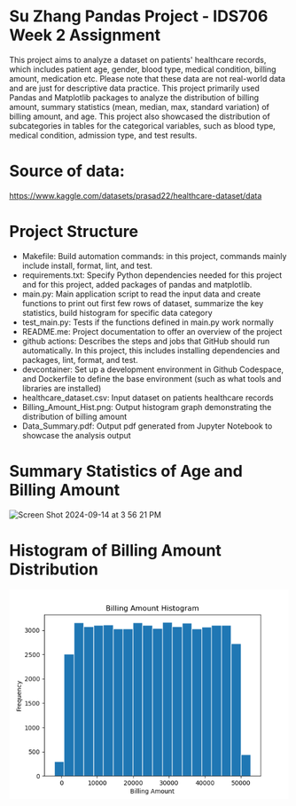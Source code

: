 

# Su Zhang Pandas Project - IDS706 Week 2 Assignment
This project aims to analyze a dataset on patients' healthcare records, which includes patient age, gender, blood type, medical condition, billing amount, medication etc. Please note that these data are not real-world data and are just for descriptive data practice. This project primarily used Pandas and Matplotlib packages to analyze the distribution of billing amount, summary statistics (mean, median, max, standard variation) of billing amount, and age. This project also showcased the distribution of subcategories in tables for the categorical variables, such as blood type, medical condition, admission type, and test results. 

# Source of data: 
https://www.kaggle.com/datasets/prasad22/healthcare-dataset/data

# Project Structure
- Makefile: Build automation commands: in this project, commands mainly include install, format, lint, and test.
- requirements.txt: Specify Python dependencies needed for this project and for this project, added packages of pandas and matplotlib.
- main.py: Main application script to read the input data and create functions to print out first few rows of dataset, summarize the key statistics, build histogram for specific data category
- test_main.py: Tests if the functions defined in main.py work normally
- README.me: Project documentation to offer an overview of the project
- github actions: Describes the steps and jobs that GitHub should run automatically. In this project, this includes installing dependencies and packages, lint, format, and test.
- devcontainer: Set up a development environment in Github Codespace, and Dockerfile to define the base environment (such as what tools and libraries are installed)
- healthcare_dataset.csv: Input dataset on patients healthcare records
- Billing_Amount_Hist.png: Output histogram graph demonstrating the distribution of billing amount
- Data_Summary.pdf: Output pdf generated from Jupyter Notebook to showcase the analysis output

# Summary Statistics of Age and Billing Amount
<img width="290" alt="Screen Shot 2024-09-14 at 3 56 21 PM" src="https://github.com/user-attachments/assets/c2d73b76-8a65-4a0b-861b-9d559c85cf9e">

# Histogram of Billing Amount Distribution
![Graph Description](./Billing_Amount_Hist.png)

